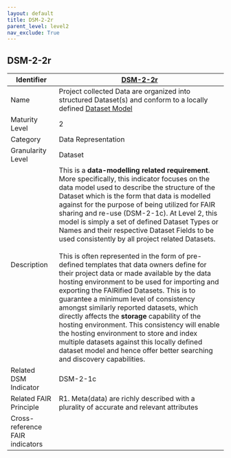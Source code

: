 ```yaml
---
layout: default
title: DSM-2-2r
parent_level: level2
nav_exclude: True
---
```


## DSM-2-2r

| Identifier | [DSM-2-2r](https://github.com/FAIRplus/Data-Maturity/blob/master/docs/_indicators/DSM-2-2r.md) |
| ---------- | ----------|
| Name | Project collected Data are organized into structured Dataset(s) and conform to a locally defined [Dataset Model](https://fairplus.github.io/Data-Maturity/docs/Glossary/#dataset-model) |
| Maturity Level | 2 |
| Category | Data Representation |
| Granularity Level | Dataset |
| Description | This is a **data-modelling related requirement**. More specifically, this indicator focuses on the data model used to describe the structure of the Dataset which is the form that data is modelled against for the purpose of being utilized for FAIR sharing and re-use (DSM-2-1c). At Level 2, this model is simply a set of defined Dataset Types or Names and their respective Dataset Fields to be used consistently by all project related Datasets. <br> <br> This is often represented in the form of pre-defined templates that data owners define for their project data or made available by the data hosting environment to be used for importing and exporting the FAIRified Datasets. This is to guarantee a minimum level of consistency amongst similarly reported datasets, which directly affects the **storage** capability of the hosting environment. This consistency will enable the hosting environment to store and index multiple datasets against this locally defined dataset model and hence offer better searching and discovery capabilities. |
| Related DSM Indicator| DSM-2-1c |
| Related FAIR Principle | R1. Meta(data) are richly described with a plurality of accurate and relevant attributes |
| Cross-reference FAIR indicators | |
